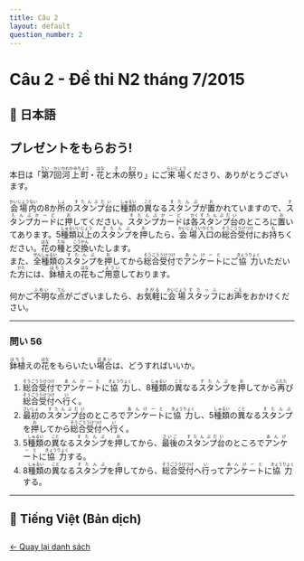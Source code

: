 ```yaml
---
title: Câu 2
layout: default
question_number: 2
---
```


# Câu 2 - Đề thi N2 tháng 7/2015
## 📖 日本語

## プレゼントをもらおう!

本日は「<ruby>第<rt>だい</rt></ruby>7<ruby>回<rt>かい</rt></ruby><ruby>河上町<rt>かわかみちょう</rt></ruby>・<ruby>花<rt>はな</rt></ruby>と<ruby>木<rt>き</rt></ruby>の<ruby>祭<rt>まつ</rt></ruby>り」にご<ruby>来場<rt>らいじょう</rt></ruby>くださり、ありがとうございます。

<ruby>会場内<rt>かいじょうない</rt></ruby>の8か<ruby>所<rt>しょ</rt></ruby>の<ruby>スタンプ台<rt>すたんぷだい</rt></ruby>に<ruby>種類<rt>しゅるい</rt></ruby>の<ruby>異<rt>こと</rt></ruby>なる<ruby>スタンプ<rt>すたんぷ</rt></ruby>が<ruby>置<rt>お</rt></ruby>かれていますので、<ruby>スタンプカード<rt>すたんぷかーど</rt></ruby>に<ruby>押<rt>お</rt></ruby>してください。<ruby>スタンプカード<rt>すたんぷかーど</rt></ruby>は<ruby>各<rt>かく</rt></ruby><ruby>スタンプ台<rt>すたんぷだい</rt></ruby>のところに<ruby>置<rt>お</rt></ruby>いてあります。5<ruby>種類<rt>しゅるい</rt></ruby><ruby>以上<rt>いじょう</rt></ruby>の<ruby>スタンプ<rt>すたんぷ</rt></ruby>を<ruby>押<rt>お</rt></ruby>したら、<ruby>会場<rt>かいじょう</rt></ruby><ruby>入口<rt>いりぐち</rt></ruby>の<ruby>総合受付<rt>そうごううけつけ</rt></ruby>にお<ruby>持<rt>も</rt></ruby>ちください。<ruby>花<rt>はな</rt></ruby>の<ruby>種<rt>たね</rt></ruby>と<ruby>交換<rt>こうかん</rt></ruby>いたします。  
また、<ruby>全種類<rt>ぜんしゅるい</rt></ruby>の<ruby>スタンプ<rt>すたんぷ</rt></ruby>を<ruby>押<rt>お</rt></ruby>してから<ruby>総合受付<rt>そうごううけつけ</rt></ruby>で<ruby>アンケート<rt>あんけーと</rt></ruby>にご<ruby>協力<rt>きょうりょく</rt></ruby>いただいた<ruby>方<rt>かた</rt></ruby>には、<ruby>鉢植<rt>はちう</rt></ruby>えの<ruby>花<rt>はな</rt></ruby>もご<ruby>用意<rt>ようい</rt></ruby>しております。

何かご<ruby>不明<rt>ふめい</rt></ruby>な<ruby>点<rt>てん</rt></ruby>がございましたら、お<ruby>気軽<rt>きがる</rt></ruby>に<ruby>会場<rt>かいじょう</rt></ruby><ruby>スタッフ<rt>すたっふ</rt></ruby>にお<ruby>声<rt>こえ</rt></ruby>をおかけください。

---

### 問い 56  
<ruby>鉢植<rt>はちう</rt></ruby>えの<ruby>花<rt>はな</rt></ruby>をもらいたい<ruby>場合<rt>ばあい</rt></ruby>は、どうすればいいか。  

1. <ruby>総合受付<rt>そうごううけつけ</rt></ruby>で<ruby>アンケート<rt>あんけーと</rt></ruby>に<ruby>協力<rt>きょうりょく</rt></ruby>し、8<ruby>種類<rt>しゅるい</rt></ruby>の<ruby>異<rt>こと</rt></ruby>なる<ruby>スタンプ<rt>すたんぷ</rt></ruby>を<ruby>押<rt>お</rt></ruby>してから<ruby>再<rt>ふたた</rt></ruby>び<ruby>総合受付<rt>そうごううけつけ</rt></ruby>へ<ruby>行<rt>い</rt></ruby>く。  
2. <ruby>最初<rt>さいしょ</rt></ruby>の<ruby>スタンプ台<rt>すたんぷだい</rt></ruby>のところで<ruby>アンケート<rt>あんけーと</rt></ruby>に<ruby>協力<rt>きょうりょく</rt></ruby>し、5<ruby>種類<rt>しゅるい</rt></ruby>の<ruby>異<rt>こと</rt></ruby>なる<ruby>スタンプ<rt>すたんぷ</rt></ruby>を<ruby>押<rt>お</rt></ruby>してから<ruby>総合受付<rt>そうごううけつけ</rt></ruby>へ<ruby>行<rt>い</rt></ruby>く。  
3. 5<ruby>種類<rt>しゅるい</rt></ruby>の<ruby>異<rt>こと</rt></ruby>なる<ruby>スタンプ<rt>すたんぷ</rt></ruby>を<ruby>押<rt>お</rt></ruby>してから、<ruby>最後<rt>さいご</rt></ruby>の<ruby>スタンプ台<rt>すたんぷだい</rt></ruby>のところで<ruby>アンケート<rt>あんけーと</rt></ruby>に<ruby>協力<rt>きょうりょく</rt></ruby>する。  
4. 8<ruby>種類<rt>しゅるい</rt></ruby>の<ruby>異<rt>こと</rt></ruby>なる<ruby>スタンプ<rt>すたんぷ</rt></ruby>を<ruby>押<rt>お</rt></ruby>してから、<ruby>総合受付<rt>そうごううけつけ</rt></ruby>へ<ruby>行<rt>い</rt></ruby>って<ruby>アンケート<rt>あんけーと</rt></ruby>に<ruby>協力<rt>きょうりょく</rt></ruby>する。
<hr>

## 📘 Tiếng Việt (Bản dịch)

<div style="margin-top: 2em;">
  <a href="/exam/n2/2015/">← Quay lại danh sách</a>
</div>